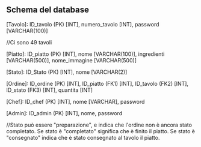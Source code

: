 ## Schema del database

[Tavolo]: ID_tavolo (PK) [INT], numero_tavolo [INT], password [VARCHAR(100)]

//Ci sono 49 tavoli

[Piatto]: ID_piatto (PK) [INT], nome [VARCHAR(100)], ingredienti [VARCHAR(500)], nome_immagine [VARCHAR(500)]

[Stato]: ID_Stato (PK) [INT], nome [VARCHAR(2)]

[Ordine]: ID_ordine (PK) [INT], ID_piatto (FK1) [INT], ID_tavolo (FK2) [INT], ID_stato (FK3) [INT],  quantita [INT]

[Chef]: ID_chef (PK) [INT], nome [VARCHAR], password

[Admin]: ID_admin (PK) [INT], nome, password

//Stato può essere "preparazione", e indica che l'ordine non è ancora stato completato. Se stato è "completato" significa che è finito il piatto. Se stato è "consegnato" indica che è stato consegnato al tavolo il piatto.
